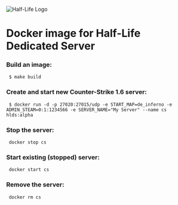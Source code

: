 ![Half-Life Logo](http://files.gamebanana.com/img/ico/sprays/51f5acee815f0.png)

# Docker image for Half-Life Dedicated Server

### Build an image:

```
 $ make build
```

### Create and start new Counter-Strike 1.6 server:

```
 $ docker run -d -p 27020:27015/udp -e START_MAP=de_inferno -e ADMIN_STEAM=0:1:1234566 -e SERVER_NAME="My Server" --name cs hlds:alpha
```

### Stop the server:

```
 docker stop cs
```

### Start existing (stopped) server:

```
 docker start cs
```

### Remove the server:

```
 docker rm cs
```